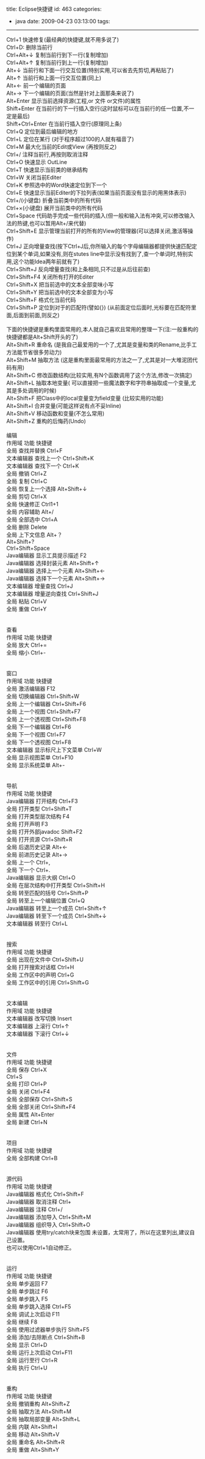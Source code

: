 title: Eclipse快捷键
id: 463
categories:
  - java
date: 2009-04-23 03:13:00
tags:
---

Ctrl+1 快速修复(最经典的快捷键,就不用多说了)
</br>Ctrl+D: 删除当前行
</br>Ctrl+Alt+↓ 复制当前行到下一行(复制增加)
</br>Ctrl+Alt+↑ 复制当前行到上一行(复制增加)
</br>Alt+↓ 当前行和下面一行交互位置(特别实用,可以省去先剪切,再粘贴了)
</br>Alt+↑ 当前行和上面一行交互位置(同上)
</br>Alt+← 前一个编辑的页面
</br>Alt+→ 下一个编辑的页面(当然是针对上面那条来说了)
</br>Alt+Enter 显示当前选择资源(工程,or 文件 or文件)的属性
</br>Shift+Enter 在当前行的下一行插入空行(这时鼠标可以在当前行的任一位置,不一定是最后)
</br>Shift+Ctrl+Enter 在当前行插入空行(原理同上条)
</br>Ctrl+Q 定位到最后编辑的地方
</br>Ctrl+L 定位在某行 (对于程序超过100的人就有福音了)
</br>Ctrl+M 最大化当前的Edit或View (再按则反之)
</br>Ctrl+/ 注释当前行,再按则取消注释
</br>Ctrl+O 快速显示 OutLine
</br>Ctrl+T 快速显示当前类的继承结构
</br>Ctrl+W 关闭当前Editer
</br>Ctrl+K 参照选中的Word快速定位到下一个
</br>Ctrl+E 快速显示当前Editer的下拉列表(如果当前页面没有显示的用黑体表示)
</br>Ctrl+/(小键盘) 折叠当前类中的所有代码
</br>Ctrl+&times;(小键盘) 展开当前类中的所有代码
</br>Ctrl+Space 代码助手完成一些代码的插入(但一般和输入法有冲突,可以修改输入法的热键,也可以暂用Alt+/来代替)
</br>Ctrl+Shift+E 显示管理当前打开的所有的View的管理器(可以选择关闭,激活等操作)
</br>Ctrl+J 正向增量查找(按下Ctrl+J后,你所输入的每个字母编辑器都提供快速匹配定位到某个单词,如果没有,则在stutes line中显示没有找到了,查一个单词时,特别实用,这个功能Idea两年前就有了)
</br>Ctrl+Shift+J 反向增量查找(和上条相同,只不过是从后往前查)
</br>Ctrl+Shift+F4 关闭所有打开的Editer
</br>Ctrl+Shift+X 把当前选中的文本全部变味小写
</br>Ctrl+Shift+Y 把当前选中的文本全部变为小写
</br>Ctrl+Shift+F 格式化当前代码
</br>Ctrl+Shift+P 定位到对于的匹配符(譬如{}) (从前面定位后面时,光标要在匹配符里面,后面到前面,则反之)
</br>
</br>下面的快捷键是重构里面常用的,本人就自己喜欢且常用的整理一下(注:一般重构的快捷键都是Alt+Shift开头的了)
</br>Alt+Shift+R 重命名 (是我自己最爱用的一个了,尤其是变量和类的Rename,比手工方法能节省很多劳动力)
</br>Alt+Shift+M 抽取方法 (这是重构里面最常用的方法之一了,尤其是对一大堆泥团代码有用)
</br>Alt+Shift+C 修改函数结构(比较实用,有N个函数调用了这个方法,修改一次搞定)
</br>Alt+Shift+L 抽取本地变量( 可以直接把一些魔法数字和字符串抽取成一个变量,尤其是多处调用的时候)
</br>Alt+Shift+F 把Class中的local变量变为field变量 (比较实用的功能)
</br>Alt+Shift+I 合并变量(可能这样说有点不妥Inline)
</br>Alt+Shift+V 移动函数和变量(不怎么常用)
</br>Alt+Shift+Z 重构的后悔药(Undo)
</br>
</br>编辑
</br>作用域 功能 快捷键
</br>全局 查找并替换 Ctrl+F
</br>文本编辑器 查找上一个 Ctrl+Shift+K
</br>文本编辑器 查找下一个 Ctrl+K
</br>全局 撤销 Ctrl+Z
</br>全局 复制 Ctrl+C
</br>全局 恢复上一个选择 Alt+Shift+↓
</br>全局 剪切 Ctrl+X
</br>全局 快速修正 Ctrl1+1
</br>全局 内容辅助 Alt+/
</br>全局 全部选中 Ctrl+A
</br>全局 删除 Delete
</br>全局 上下文信息 Alt+？
</br>Alt+Shift+?
</br>Ctrl+Shift+Space
</br>Java编辑器 显示工具提示描述 F2
</br>Java编辑器 选择封装元素 Alt+Shift+↑
</br>Java编辑器 选择上一个元素 Alt+Shift+←
</br>Java编辑器 选择下一个元素 Alt+Shift+→
</br>文本编辑器 增量查找 Ctrl+J
</br>文本编辑器 增量逆向查找 Ctrl+Shift+J
</br>全局 粘贴 Ctrl+V
</br>全局 重做 Ctrl+Y
</br>
</br>
</br>查看
</br>作用域 功能 快捷键
</br>全局 放大 Ctrl+=
</br>全局 缩小 Ctrl+-
</br>
</br>
</br>窗口
</br>作用域 功能 快捷键
</br>全局 激活编辑器 F12
</br>全局 切换编辑器 Ctrl+Shift+W
</br>全局 上一个编辑器 Ctrl+Shift+F6
</br>全局 上一个视图 Ctrl+Shift+F7
</br>全局 上一个透视图 Ctrl+Shift+F8
</br>全局 下一个编辑器 Ctrl+F6
</br>全局 下一个视图 Ctrl+F7
</br>全局 下一个透视图 Ctrl+F8
</br>文本编辑器 显示标尺上下文菜单 Ctrl+W
</br>全局 显示视图菜单 Ctrl+F10
</br>全局 显示系统菜单 Alt+-
</br>
</br>
</br>导航
</br>作用域 功能 快捷键
</br>Java编辑器 打开结构 Ctrl+F3
</br>全局 打开类型 Ctrl+Shift+T
</br>全局 打开类型层次结构 F4
</br>全局 打开声明 F3
</br>全局 打开外部javadoc Shift+F2
</br>全局 打开资源 Ctrl+Shift+R
</br>全局 后退历史记录 Alt+←
</br>全局 前进历史记录 Alt+→
</br>全局 上一个 Ctrl+,
</br>全局 下一个 Ctrl+.
</br>Java编辑器 显示大纲 Ctrl+O
</br>全局 在层次结构中打开类型 Ctrl+Shift+H
</br>全局 转至匹配的括号 Ctrl+Shift+P
</br>全局 转至上一个编辑位置 Ctrl+Q
</br>Java编辑器 转至上一个成员 Ctrl+Shift+↑
</br>Java编辑器 转至下一个成员 Ctrl+Shift+↓
</br>文本编辑器 转至行 Ctrl+L
</br>
</br>
</br>搜索
</br>作用域 功能 快捷键
</br>全局 出现在文件中 Ctrl+Shift+U
</br>全局 打开搜索对话框 Ctrl+H
</br>全局 工作区中的声明 Ctrl+G
</br>全局 工作区中的引用 Ctrl+Shift+G
</br>
</br>
</br>文本编辑
</br>作用域 功能 快捷键
</br>文本编辑器 改写切换 Insert
</br>文本编辑器 上滚行 Ctrl+↑
</br>文本编辑器 下滚行 Ctrl+↓
</br>
</br>
</br>文件
</br>作用域 功能 快捷键
</br>全局 保存 Ctrl+X
</br>Ctrl+S
</br>全局 打印 Ctrl+P
</br>全局 关闭 Ctrl+F4
</br>全局 全部保存 Ctrl+Shift+S
</br>全局 全部关闭 Ctrl+Shift+F4
</br>全局 属性 Alt+Enter
</br>全局 新建 Ctrl+N
</br>
</br>
</br>项目
</br>作用域 功能 快捷键
</br>全局 全部构建 Ctrl+B
</br>
</br>
</br>源代码
</br>作用域 功能 快捷键
</br>Java编辑器 格式化 Ctrl+Shift+F
</br>Java编辑器 取消注释 Ctrl+
</br>Java编辑器 注释 Ctrl+/
</br>Java编辑器 添加导入 Ctrl+Shift+M
</br>Java编辑器 组织导入 Ctrl+Shift+O
</br>Java编辑器 使用try/catch块来包围 未设置，太常用了，所以在这里列出,建议自己设置。
</br>也可以使用Ctrl+1自动修正。
</br>
</br>
</br>运行
</br>作用域 功能 快捷键
</br>全局 单步返回 F7
</br>全局 单步跳过 F6
</br>全局 单步跳入 F5
</br>全局 单步跳入选择 Ctrl+F5
</br>全局 调试上次启动 F11
</br>全局 继续 F8
</br>全局 使用过滤器单步执行 Shift+F5
</br>全局 添加/去除断点 Ctrl+Shift+B
</br>全局 显示 Ctrl+D
</br>全局 运行上次启动 Ctrl+F11
</br>全局 运行至行 Ctrl+R
</br>全局 执行 Ctrl+U
</br>
</br>
</br>重构
</br>作用域 功能 快捷键
</br>全局 撤销重构 Alt+Shift+Z
</br>全局 抽取方法 Alt+Shift+M
</br>全局 抽取局部变量 Alt+Shift+L
</br>全局 内联 Alt+Shift+I
</br>全局 移动 Alt+Shift+V
</br>全局 重命名 Alt+Shift+R
</br>全局 重做 Alt+Shift+Y